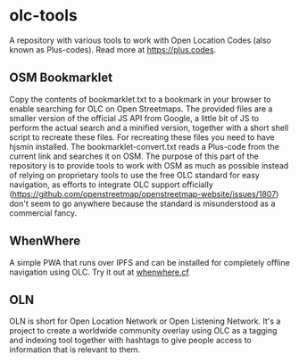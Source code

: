 olc-tools
=========

A repository with various tools to work with Open Location Codes (also known as Plus-codes). Read more at <https://plus.codes>.

## OSM Bookmarklet

Copy the contents of bookmarklet.txt to a bookmark in your browser to enable searching for OLC on Open Streetmaps. The provided files are a smaller version of the official JS API from Google, a little bit of JS to perform the actual search and a minified version, together with a short shell script to recreate these files. For recreating these files you need to have hjsmin installed. The bookmarklet-convert.txt reads a Plus-code from the current link and searches it on OSM. The purpose of this part of the repository is to provide tools to work with OSM as much as possible instead of relying on proprietary tools to use the free OLC standard for easy navigation, as efforts to integrate OLC support officially (https://github.com/openstreetmap/openstreetmap-website/issues/1807) don't seem to go anywhere because the standard is misunderstood as a commercial fancy.

## WhenWhere

A simple PWA that runs over IPFS and can be installed for completely offline navigation using OLC. Try it out at [whenwhere.cf](https://whenwhere.cf)

## OLN

OLN is short for Open Location Network or Open Listening Network. It's a project to create a worldwide community overlay using OLC as a tagging and indexing tool together with hashtags to give people access to information that is relevant to them.
